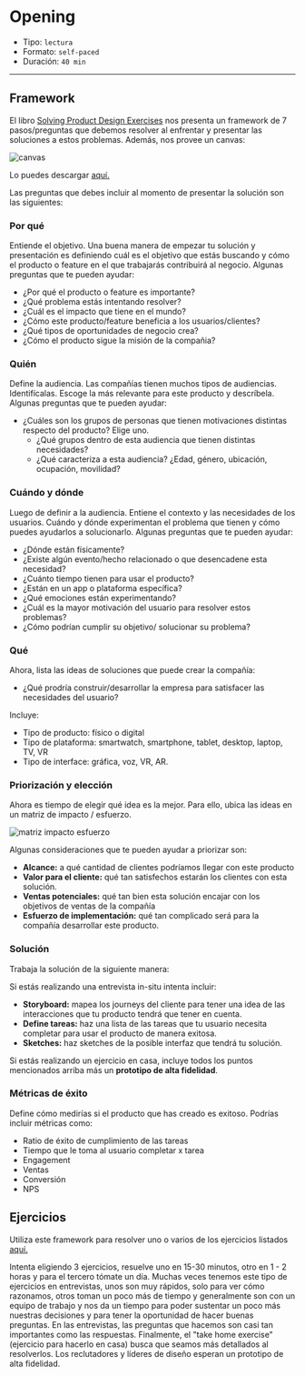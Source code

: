 # Opening

- Tipo: `lectura`
- Formato: `self-paced`
- Duración: `40 min`

***

## Framework

El libro [Solving Product Design Exercises](https://www.amazon.com/Solving-Product-Design-Exercises-Questions/dp/1977000428/ref=sr_1_1?ie=UTF8&qid=1521240644&sr=8-1&keywords=solving+product+design+exercises)
nos presenta un framework de 7 pasos/preguntas que debemos resolver al enfrentar
y presentar las soluciones a estos problemas. Además, nos provee un canvas:

![canvas](https://lh4.googleusercontent.com/28TFxo-IaBqF7ZRUF6V3_7SoFIelJfKT-SnAYUU4MVzjmz1_04J5bkY6iPLDizKO9IyiuoHKN0ZlG2wkA9KpbE7hxbFTxhwBwb7cm1lgci0zfCMbsboHdOtCPTk2U5ltNhjhOuZLxg8)

Lo puedes descargar [aquí.](https://productdesigninterview.com/canvas/canvas.pdf)

Las preguntas que debes incluir al momento de presentar la solución son las
siguientes:

### Por qué

Entiende el objetivo. Una buena manera de empezar tu solución y presentación es
definiendo cuál es el objetivo que estás buscando y cómo el producto o feature
en el que trabajarás contribuirá al negocio. Algunas preguntas que te pueden
ayudar:

- ¿Por qué el producto o feature es importante?
- ¿Qué problema estás intentando resolver?
- ¿Cuál es el impacto que tiene en el mundo?
- ¿Cómo este producto/feature beneficia a los usuarios/clientes?
- ¿Qué tipos de oportunidades de negocio crea?
- ¿Cómo el producto sigue la misión de la compañia?

### Quién

Define la audiencia. Las compañías tienen muchos tipos de audiencias.
Identifícalas. Escoge la más relevante para este producto y descríbela. Algunas
preguntas que te pueden ayudar:

- ¿Cuáles son los grupos de personas que tienen motivaciones distintas respecto
  del producto? Elige uno.
  - ¿Qué grupos dentro de esta audiencia que tienen distintas necesidades?
  - ¿Qué caracteriza a esta audiencia? ¿Edad, género, ubicación, ocupación,
    movilidad?

### Cuándo y dónde

Luego de definir a la audiencia. Entiene el contexto y las necesidades de los
usuarios. Cuándo y dónde experimentan el problema que tienen y cómo puedes
ayudarlos a solucionarlo. Algunas preguntas que te pueden ayudar:

- ¿Dónde están físicamente?
- ¿Existe algún evento/hecho relacionado o que desencadene esta necesidad?
- ¿Cuánto tiempo tienen para usar el producto?
- ¿Están en un app o plataforma específica?
- ¿Qué emociones están experimentando?
- ¿Cuál es la mayor motivación del usuario para resolver estos problemas?
- ¿Cómo podrían cumplir su objetivo/ solucionar su problema?

### Qué

Ahora, lista las ideas de soluciones que puede crear la compañía:

- ¿Qué prodría construir/desarrollar la empresa para satisfacer las necesidades
  del usuario?

Incluye:

- Tipo de producto: físico o digital
- Tipo de plataforma: smartwatch, smartphone, tablet, desktop, laptop, TV, VR
- Tipo de interface: gráfica, voz, VR, AR.

### Priorización y elección

Ahora es tiempo de elegir qué idea es la mejor. Para ello, ubica las ideas en un
matriz de impacto / esfuerzo.

![matriz impacto esfuerzo](https://lh3.googleusercontent.com/CI5Xag2RVvxXpIDAFeA8RJILNbxl00iKTeqnoZRtkEWhRqohHcuH0JOvIzwYOn13wro5flNMJ-3DUq7vrMEPnNYkZbmLFo_iwUSBcTBIHbvWZNqbB55cogf_qagKOtw2CDNOOGjaHgs)

Algunas consideraciones que te pueden ayudar a priorizar son:

- **Alcance:** a qué cantidad de clientes podríamos llegar con este producto
- **Valor para el cliente:** qué tan satisfechos estarán los clientes con esta
  solución.
- **Ventas potenciales:** qué tan bien esta solución encajar con los objetivos
  de ventas de la compañía
- **Esfuerzo de implementación:** qué tan complicado será para la compañía
  desarrollar este producto.

### Solución

Trabaja la solución de la siguiente manera:

Si estás realizando una entrevista in-situ intenta incluir:

- **Storyboard:** mapea los journeys del cliente para tener una idea de las
  interacciones que tu producto tendrá que tener en cuenta.
- **Define tareas:** haz una lista de las tareas que tu usuario necesita
  completar para usar el producto de manera exitosa.
- **Sketches:** haz sketches de la posible interfaz que tendrá tu solución.

Si estás realizando un ejercicio en casa, incluye todos los puntos mencionados
arriba más un **prototipo de alta fidelidad**.

### Métricas de éxito

Define cómo medirías si el producto que has creado es exitoso. Podrías incluir
métricas como:

- Ratio de éxito de cumplimiento de las tareas
- Tiempo que le toma al usuario completar x tarea
- Engagement
- Ventas
- Conversión
- NPS

## Ejercicios

Utiliza este framework para resolver uno o varios de los ejercicios listados
[aquí.](https://docs.google.com/document/d/1kx5FWjBnSWzwkv8ZDQzFPSFfDtaiEl270YipSFeYEjk/edit?usp=sharing)

Intenta eligiendo 3 ejercicios, resuelve uno en 15-30 minutos, otro en 1 - 2
horas y para el tercero tómate un día. Muchas veces tenemos este tipo de
ejercicios en entrevistas, unos son muy rápidos, solo para ver cómo razonamos,
otros toman un poco más de tiempo y generalmente son con un equipo de trabajo
y nos da un tiempo para poder sustentar un poco más nuestras decisiones y para
tener la oportunidad de hacer buenas preguntas. En las entrevistas, las
preguntas que hacemos son casi tan importantes como las respuestas. Finalmente,
el "take home exercise" (ejercicio para hacerlo en casa) busca que seamos más
detallados al resolverlos. Los reclutadores y líderes de diseño esperan un
prototipo de alta fidelidad.